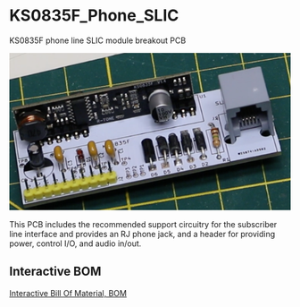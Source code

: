 # KS0835F_Phone_SLIC

KS0835F phone line SLIC module breakout PCB

![PCB](Doc/Assembled_PCB.png)

This PCB includes the recommended support circuitry for the subscriber line interface and provides an RJ phone jack, and a header for providing power, control I/O, and audio in/out.

## Interactive BOM

[Interactive Bill Of Material, BOM](https://matsk.github.io/KS0835F_Phone_SLIC/ibom.html)
